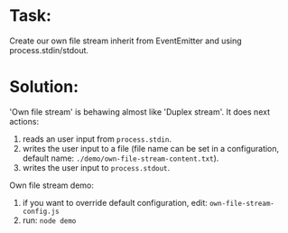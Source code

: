 Task:
=====
Create our own file stream inherit from EventEmitter and using process.stdin/stdout.

Solution:
=========
'Own file stream' is behawing almost like 'Duplex stream'.
It does next actions:
1. reads an user input from `process.stdin`.  
2. writes the user input to a file (file name can be set in a configuration, default name: `./demo/own-file-stream-content.txt`).
3. writes the user input to `process.stdout`.

Own file stream demo:
1. if you want to override default configuration, edit: `own-file-stream-config.js`
2. run: `node demo`